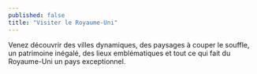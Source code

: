 ```yaml
---
published: false
title: "Visiter le Royaume-Uni"
---
```

Venez découvrir des villes dynamiques, des paysages à couper le souffle, un patrimoine inégalé, des lieux emblématiques et tout ce qui fait du Royaume-Uni un pays exceptionnel.
